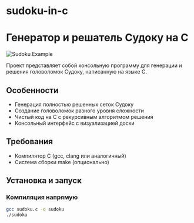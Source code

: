 # sudoku-in-c
# Генератор и решатель Судоку на C

![Sudoku Example](https://upload.wikimedia.org/wikipedia/commons/thumb/e/e0/Sudoku_Puzzle_by_L2G-20050714_standardized_layout.svg/250px-Sudoku_Puzzle_by_L2G-20050714_standardized_layout.svg.png)

Проект представляет собой консольную программу для генерации и решения головоломок Судоку, написанную на языке C.

## Особенности

- Генерация полностью решенных сеток Судоку
- Создание головоломок разного уровня сложности
- Чистый код на C с рекурсивным алгоритмом решения
- Консольный интерфейс с визуализацией доски

## Требования

- Компилятор C (gcc, clang или аналогичный)
- Система сборки make (опционально)

## Установка и запуск

### Компиляция напрямую
```bash
gcc sudoku.c -o sudoku
./sudoku
